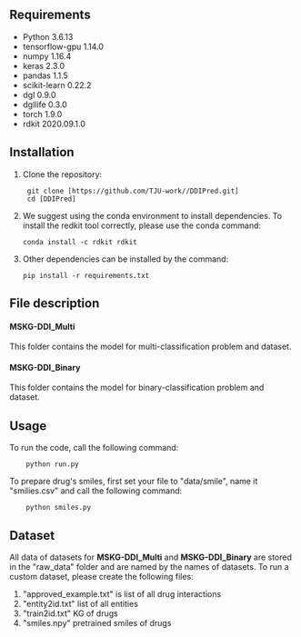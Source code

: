 ## Requirements
- Python 3.6.13
- tensorflow-gpu 1.14.0
- numpy 1.16.4
- keras 2.3.0
- pandas 1.1.5
- scikit-learn 0.22.2
- dgl 0.9.0
- dgllife 0.3.0
- torch 1.9.0
- rdkit 2020.09.1.0 

## Installation
1. Clone the repository:
   ```
    git clone [https://github.com/TJU-work//DDIPred.git]
    cd [DDIPred]
   ```
3. We suggest using the conda environment to install dependencies.
   To install the redkit tool correctly,
   please use the conda command:
   ```
   conda install -c rdkit rdkit
   ```
4. Other dependencies can be installed by the command:
   ```
   pip install -r requirements.txt
   ```

## File description

#### MSKG-DDI_Multi
This folder contains the model for multi-classification problem and dataset.

#### MSKG-DDI_Binary
This folder contains the model for binary-classification problem and dataset.

## Usage
To run the code, call the following command:
```
    python run.py
```

To prepare drug's smiles, first set your file to "data/smile",
name it "smilies.csv" and call the following command:
```
    python smiles.py
```

## Dataset
All data of datasets for __MSKG-DDI_Multi__ and __MSKG-DDI_Binary__  are stored in the "raw_data" folder
and are named by the names of datasets.
To run a custom dataset, please create the following files:
1. "approved_example.txt" is list of all drug interactions
2. "entity2id.txt" list of all entities
3. "train2id.txt" KG of drugs
4. "smiles.npy" pretrained smiles of drugs

